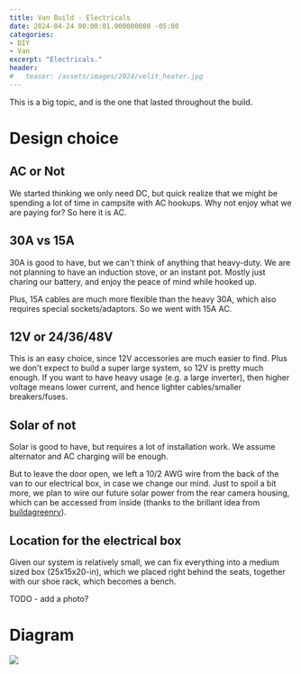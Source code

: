 ```yaml
---
title: Van Build - Electricals
date: 2024-04-24 00:00:01.000000000 -05:00
categories:
- DIY
- Van
excerpt: "Electricals."
header:
#   teaser: /assets/images/2024/velit_heater.jpg 
---
```


This is a big topic, and is the one that lasted throughout the build.

# Design choice

## AC or Not

We started thinking we only need DC, but quick realize that we might be spending a lot of time in campsite with AC hookups. Why not enjoy what we are paying for? So here it is AC.

## 30A vs 15A

30A is good to have, but we can't think of anything that heavy-duty. We are not planning to have an induction stove, or an instant pot. Mostly just charing our battery, and enjoy the peace of mind while hooked up.

Plus, 15A cables are much more flexible than the heavy 30A, which also requires special sockets/adaptors. So we went with 15A AC.

## 12V or 24/36/48V

This is an easy choice, since 12V accessories are much easier to find. Plus we don't expect to build a super large system, so 12V is pretty much enough. If you want to have heavy usage (e.g. a large inverter), then higher voltage means lower current, and hence lighter cables/smaller breakers/fuses. 

## Solar of not

Solar is good to have, but requires a lot of installation work. We assume alternator and AC charging will be enough. 

But to leave the door open, we left a 10/2 AWG wire from the back of the van to our electrical box, in case we change our mind. Just to spoil a bit more, we plan to wire our future solar power from the rear camera housing, which can be accessed from inside (thanks to the brillant idea from [buildagreenrv](https://www.buildagreenrv.com/our-conversion/promaster-diy-camper-van-conversion-electrical-and-solar/our-promaster-van-conversion-solar-panel-mounting/)).

## Location for the electrical box

Given our system is relatively small, we can fix everything into a medium sized box (25x15x20-in), which we placed right behind the seats, together with our shoe rack, which becomes a bench.

TODO - add a photo?


# Diagram

<img src="https://docs.google.com/drawings/d/e/2PACX-1vQD8HLrD1metkKtS7tb9MmISeYAhgid3T_icBIbgdmpELYz_LyinMFht-IXT_Ab172MsgWe1T-sS1ys/pub?w=823&amp;h=1524">